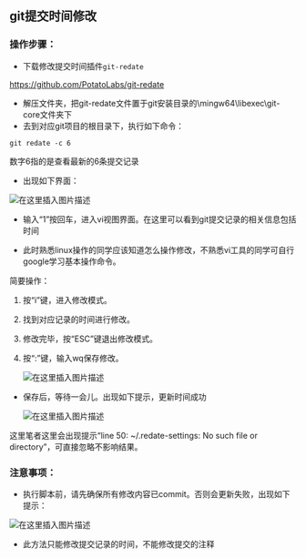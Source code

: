 ## git提交时间修改

### 操作步骤：

- 下载修改提交时间插件`git-redate`

https://github.com/PotatoLabs/git-redate

- 解压文件夹，把git-redate文件置于git安装目录的\mingw64\libexec\git-core文件夹下
- 去到对应git项目的根目录下，执行如下命令：

```
git redate -c 6
```

数字6指的是查看最新的6条提交记录

- 出现如下界面：

![在这里插入图片描述](https://bucket-1312501492.cos.ap-nanjing.myqcloud.com/img/20210115174827502.png)

- 输入“1”按回车，进入vi视图界面。在这里可以看到git提交记录的相关信息包括时间

- 此时熟悉linux操作的同学应该知道怎么操作修改，不熟悉vi工具的同学可自行google学习基本操作命令。

简要操作：

1. 按“i”键，进入修改模式。

2. 找到对应记录的时间进行修改。

3. 修改完毕，按“ESC”键退出修改模式。

4. 按“:”键，输入wq保存修改。

   ![在这里插入图片描述](https://bucket-1312501492.cos.ap-nanjing.myqcloud.com/img/20210115175557762.png)

- 保存后，等待一会儿。出现如下提示，更新时间成功

  ![在这里插入图片描述](https://bucket-1312501492.cos.ap-nanjing.myqcloud.com/img/20210115175835886.png)

这里笔者这里会出现提示“line 50: ~/.redate-settings: No such file or directory”，可直接忽略不影响结果。

### 注意事项：

- 执行脚本前，请先确保所有修改内容已commit。否则会更新失败，出现如下提示：

![在这里插入图片描述](https://bucket-1312501492.cos.ap-nanjing.myqcloud.com/img/20210115180300103.png)

- 此方法只能修改提交记录的时间，不能修改提交的注释